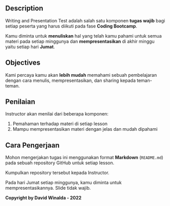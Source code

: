 ## Description
Writing and Presentation Test adalah salah satu komponen **tugas wajib** bagi setiap peserta yang harus diikuti pada fase **Coding Bootcamp**.

Kamu diminta untuk **menuliskan** hal yang telah kamu pahami untuk semua materi pada setiap minggunya dan **mempresentasikan** di akhir minggu yaitu setiap hari **Jumat**.

## Objectives
Kami percaya kamu akan **lebih mudah** memahami sebuah pembelajaran dengan cara menulis, mempresentasikan, dan sharing kepada teman-teman.

## Penilaian
Instructor akan menilai dari beberapa komponen:
1. Pemahaman terhadap materi di setiap lesson
2. Mampu mempresentasikan materi dengan jelas dan mudah dipahami

## Cara Pengerjaan
Mohon mengerjakan tugas ini menggunakan format **Markdown** (`README.md`) pada sebuah repository GitHub untuk setiap lesson.

Kumpulkan repository tersebut kepada Instructor.

Pada hari Jumat setiap minggunya, kamu diminta untuk mempresentasikannya. Slide tidak wajib.

**Copyright by David Winalda - 2022**